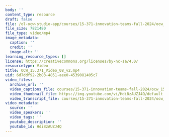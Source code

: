 ```yaml
---
body: ''
content_type: resource
draft: false
file: /ol-ocw-studio-app/courses/15-371-innovation-teams-fall-2024/ocw_15371_video_08_v2_360p_16_9.mp4
file_size: 7821480
file_type: video/mp4
image_metadata:
  caption: ''
  credit: ''
  image-alt: ''
learning_resource_types: []
license: https://creativecommons.org/licenses/by-nc-sa/4.0/
resourcetype: Video
title: OCW_15.371_Video_08_v2.mp4
uid: 6d7ddf92-2b83-4851-aee0-4539081405c7
video_files:
  archive_url: ''
  video_captions_file: courses/15-371-innovation-teams-fall-2024/ocw_15371_video_08_v2_captions.vtt
  video_thumbnail_file: https://img.youtube.com/vi/Hdi8zAUZJ4Q/default.jpg
  video_transcript_file: courses/15-371-innovation-teams-fall-2024/ocw_15371_video_08_v2_transcript.pdf
video_metadata:
  source: ''
  video_speakers: ''
  video_tags: ''
  youtube_description: ''
  youtube_id: Hdi8zAUZJ4Q
---
```


